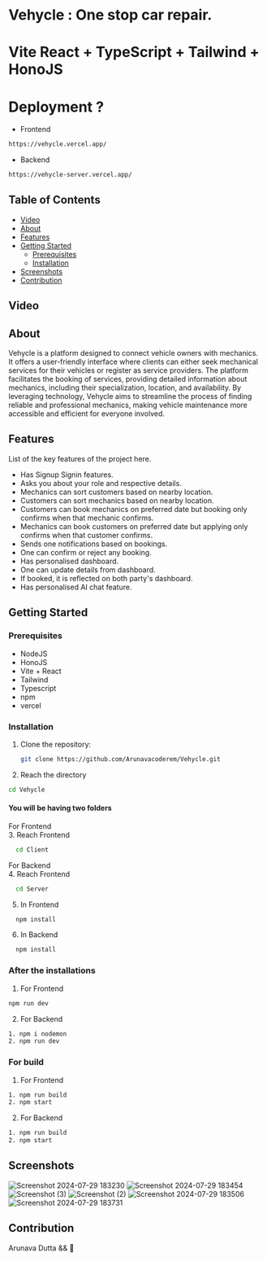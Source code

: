 # Vehycle : One stop car repair. 
# Vite React + TypeScript + Tailwind + HonoJS

# Deployment ?

- Frontend
```sh
https://vehycle.vercel.app/
```

- Backend
```sh
https://vehycle-server.vercel.app/
```

## Table of Contents

- [Video](#video)
- [About](#about)
- [Features](#features)
- [Getting Started](#getting-started)
  - [Prerequisites](#prerequisites) 
  - [Installation](#installation)
- [Screenshots](#screenshots)
- [Contribution](#contribution)

## Video



## About

Vehycle is a platform designed to connect vehicle owners with mechanics. It offers a user-friendly interface where clients can either seek mechanical services for their vehicles or register as service providers. The platform facilitates the booking of services, providing detailed information about mechanics, including their specialization, location, and availability. By leveraging technology, Vehycle aims to streamline the process of finding reliable and professional mechanics, making vehicle maintenance more accessible and efficient for everyone involved.

## Features

List of the key features of the project here.

- Has Signup Signin features.
- Asks you about your role and respective details.
- Mechanics can sort customers based on nearby location.
- Customers can sort mechanics based on nearby location.
- Customers can book mechanics on preferred date but booking only confirms when that mechanic confirms.
- Mechanics can book customers on preferred date but applying only confirms when that customer confirms.
- Sends one notifications based on bookings.
- One can confirm or reject any booking.
- Has personalised dashboard.
- One can update details from dashboard.
- If booked, it is reflected on both party's dashboard.
- Has personalised AI chat feature.

## Getting Started

### Prerequisites

- NodeJS
- HonoJS
- Vite + React
- Tailwind
- Typescript
- npm 
- vercel

### Installation

1. Clone the repository:

   ```sh
   git clone https://github.com/Arunavacoderem/Vehycle.git

   ```
2. Reach the directory

  ```sh
  cd Vehycle

  ```

#### You will be having two folders

For Frontend <br />
3. Reach Frontend
  ```sh
    cd Client

  ```

For Backend  <br />
4. Reach Frontend
  ```sh
    cd Server

  ```

5. In Frontend  <br />
```sh
  npm install

```

6. In Backend  <br />
```sh
  npm install

```

### After the installations
1. For Frontend
  ```sh
  npm run dev
```
2. For Backend
  ```sh
  1. npm i nodemon
  2. npm run dev

```

### For build
1. For Frontend
  ```sh
  1. npm run build
  2. npm start 

```
2. For Backend
  ```sh
  1. npm run build
  2. npm start

```

## Screenshots

![Screenshot 2024-07-29 183230](https://github.com/user-attachments/assets/bd7af605-66e4-42aa-8b0d-de9b8b15b004)
![Screenshot 2024-07-29 183454](https://github.com/user-attachments/assets/6d17262d-ba77-47a6-b3e7-72165ded1bfc)
![Screenshot (3)](https://github.com/user-attachments/assets/bab04a8e-8071-48d2-885d-408075b90dd8)
![Screenshot (2)](https://github.com/user-attachments/assets/13b62ad1-a81c-4a0b-8bec-723bfa9b096a)
![Screenshot 2024-07-29 183506](https://github.com/user-attachments/assets/c791318f-5334-491b-98cd-d1edb0a7513f)
![Screenshot 2024-07-29 183731](https://github.com/user-attachments/assets/aa69f546-d79c-42a4-9cea-9af8ed6c86a3)


## Contribution
Arunava Dutta && 🤍
